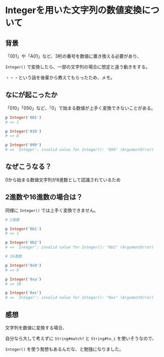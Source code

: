 # Integerを用いた文字列の数値変換について

## 背景

「001」や「A01」など、3桁の番号を数値に置き換える必要があり、

`Integer()` で変換したら、一部の文字列の場合に想定と違う動きをする。

・・・という話を後輩から教えてもらったため、メモ。

## なにが起こったか

「010」「050」など、「0」で始まる数値が上手く変換できないことがある。

```rb
p Integer('001')
# => 1

p Integer('010')
# => 8

p Integer('099')
# => `Integer': invalid value for Integer(): "099" (ArgumentError)
```

## なぜこうなる？

0から始まる数値文字列が8進数として認識されているため

## 2進数や16進数の場合は？

同様に `Integer()` では上手く変換できません。

```rb
# 2進数

p Integer('0b1')
# => 1

p Integer('0b2')
# => `Integer': invalid value for Integer(): "0b2" (ArgumentError)

# 16進数

p Integer('0x9')
# => 9

p Integer('0xa')
# => 10

p Integer('0xx')
# => `Integer': invalid value for Integer(): "0xx" (ArgumentError)
```

## 感想

文字列を数値に変換する場合、

自分なら大して考えずに `String#match?` と `String#to_i` を使いそうなので、

`Integer()` を使う発想もあるんだな、と勉強になりました。

